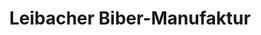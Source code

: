 ---
title: "Leibacher Biber-Manufaktur"
url: /wermatswil/leibacher-biber-manufaktur/
shop: Bäckerei
---